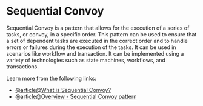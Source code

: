# Sequential Convoy

Sequential Convoy is a pattern that allows for the execution of a series of tasks, or convoy, in a specific order. This pattern can be used to ensure that a set of dependent tasks are executed in the correct order and to handle errors or failures during the execution of the tasks. It can be used in scenarios like workflow and transaction. It can be implemented using a variety of technologies such as state machines, workflows, and transactions.

Learn more from the following links:

- [@article@What is Sequential Convoy?](https://learn.microsoft.com/en-us/biztalk/core/sequential-convoys)
- [@article@Overview - Sequential Convoy pattern](https://learn.microsoft.com/en-us/azure/architecture/patterns/sequential-convoy)
